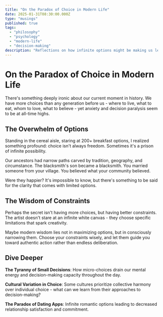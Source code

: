 ```yaml
---
title: "On the Paradox of Choice in Modern Life"
date: 2025-01-31T08:30:00.000Z
type: "musings"
published: true
tags:
  - "philosophy"
  - "psychology"
  - "modern-life"
  - "decision-making"
description: "Reflections on how infinite options might be making us less happy, not more."
---
```


# On the Paradox of Choice in Modern Life

There's something deeply ironic about our current moment in history. We have more choices than any generation before us - where to live, what to eat, whom to love, what to believe - yet anxiety and decision paralysis seem to be at all-time highs.

## The Overwhelm of Options

Standing in the cereal aisle, staring at 200+ breakfast options, I realized something profound: choice isn't always freedom. Sometimes it's a prison of infinite possibility.

Our ancestors had narrow paths carved by tradition, geography, and circumstance. The blacksmith's son became a blacksmith. You married someone from your village. You believed what your community believed.

Were they happier? It's impossible to know, but there's something to be said for the clarity that comes with limited options.

## The Wisdom of Constraints

Perhaps the secret isn't having more choices, but having better constraints. The artist doesn't stare at an infinite white canvas - they choose specific limitations that spark creativity.

Maybe modern wisdom lies not in maximizing options, but in consciously narrowing them. Choose your constraints wisely, and let them guide you toward authentic action rather than endless deliberation.

## Dive Deeper

**The Tyranny of Small Decisions**: How micro-choices drain our mental energy and decision-making capacity throughout the day.

**Cultural Variation in Choice**: Some cultures prioritize collective harmony over individual choice - what can we learn from their approaches to decision-making?

**The Paradox of Dating Apps**: Infinite romantic options leading to decreased relationship satisfaction and commitment.